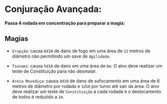 # Conjuração Avançada:
**Passa 4 rodada em concentração para preparar a magia:**

## Magias
- `Erupção`: causa `8d10` de dano de fogo em uma área de `12` metros de diâmetro não permitindo um save de `Agilidade`.

- `Tsunami`: causa `5d10` de dano em uma área de `6m`. O alvo deve realizar um teste de Constituição para não desmaiar.

- `Areia Movediça`: causa `4d10` de dano de sufocamento em uma área de 6 metros de diâmetro por rodada e `1d10` por turno até sair da área.  O alvo deve realizar um teste de `Constituição` a cada rodada e o  deslocamento de todos é reduzido a `1m`.